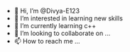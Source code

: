 - 👋 Hi, I’m @Divya-E123
- 👀 I’m interested in learning new skills
- 🌱 I’m currently learning c++
- 💞️ I’m looking to collaborate on ...
- 📫 How to reach me ...

<!---
Divya-E123/Divya-E123 is a ✨ special ✨ repository because its `README.md` (this file) appears on your GitHub profile.
You can click the Preview link to take a look at your changes.
--->
